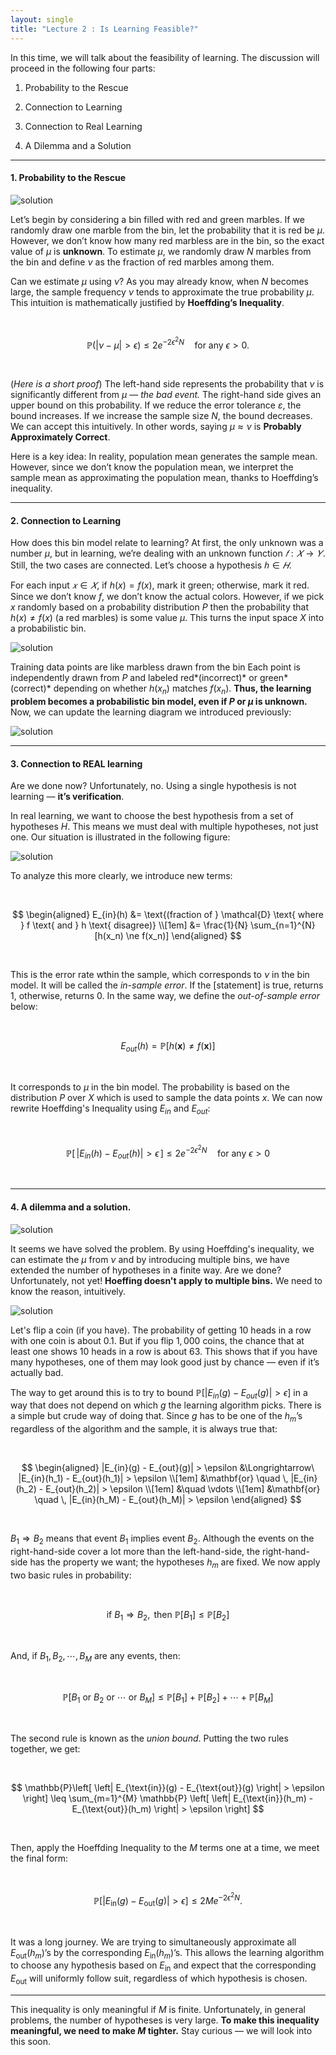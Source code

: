 ```yaml
---
layout: single
title: "Lecture 2 : Is Learning Feasible?"
--- 
```


In this time, we will talk about the feasibility of learning. The discussion will proceed in the following four parts: 

1. Probability to the Rescue

2. Connection to Learning

3. Connection to Real Learning

4. A Dilemma and a Solution

---

#### 1. Probability to the Rescue 

![solution](/assets/images/2_1.svg)

Let’s begin by considering a bin filled with red and green marbles. If we randomly draw one marble from the bin, let the probability that it is red be $μ$.
However, we don’t know how many red marbless are in the bin, so the exact value of $μ$ is **unknown**. To estimate $μ$, we randomly draw $N$ marbles from the bin and define $ν$ as the fraction of red marbles among them.


Can we estimate $μ$ using $ν$? As you may already know, when $N$ becomes large, the sample frequency $ν$ tends to approximate the true probability $μ$.
This intuition is mathematically justified by **Hoeffding’s Inequality**. 

<br>

$$
\mathbb{P}(|\nu - \mu| > \epsilon) \leq 2e^{-2\epsilon^2 N} \quad \text{for any } \epsilon > 0.
$$

<br>

(*Here is a short proof*) The left-hand side represents the probability that $ν$ is significantly different from $μ$ — *the bad event.* The right-hand side gives an upper bound on this probability. If we reduce the error tolerance $ε$, the bound increases. If we increase the sample size $N$, the bound decreases. We can accept this intuitively. In other words, saying $μ ≈ ν$ is **Probably Approximately Correct**.


Here is a key idea: In reality, population mean generates the sample mean. However, since we don’t know the population mean, we interpret the sample mean as approximating the population mean, thanks to Hoeffding’s inequality.


---

#### 2. Connection to Learning

How does this bin model relate to learning? At first, the only unknown was a number $μ$, but in learning, we’re dealing with an unknown function $𝑓 : 𝑋 → 𝑌$. Still, the two cases are connected. Let’s choose a hypothesis $ℎ ∈𝐻$. 

For each input $𝑥 ∈ 𝑋$, if $h(x)=f(x)$, mark it green; otherwise, mark it red. Since we don’t know $f$, we don’t know the actual colors. However, if we pick $x$ randomly based on a probability distribution $P$ then the probability that $h(x) \ne f(x)$ (a red marbles) is some value $μ$. This turns the input space $X$ into a probabilistic bin. 

![solution](/assets/images/2_2.svg)

Training data points are like marbless drawn from the bin
Each point is independently drawn from $P$ and labeled red*(incorrect)* or green*(correct)* depending on whether $h(x_n)$ matches $f(x_n)$. **Thus, the learning problem becomes a probabilistic bin model, even if $P$ or $μ$ is unknown.** Now, we can update the learning diagram we introduced previously:

![solution](/assets/images/2_3.svg) 

---

#### 3. Connection to REAL learning

Are we done now? Unfortunately, no. Using a single hypothesis is not learning — **it’s verification**.

In real learning, we want to choose the best hypothesis from a set of hypotheses $H$. This means we must deal with multiple hypotheses, not just one. Our situation is illustrated in the following figure: 

![solution](/assets/images/2_4.svg) 
  
To analyze this more clearly, we introduce new terms: 

<br>

$$
\begin{aligned}
E_{in}(h) 
&= \text{(fraction of } \mathcal{D} \text{ where } f \text{ and } h \text{ disagree)} \\[1em]
&= \frac{1}{N} \sum_{n=1}^{N} [h(x_n) \ne f(x_n)]
\end{aligned}
$$

<br>

This is the error rate wthin the sample, which corresponds to $ν$ in the bin model. It will be called the *in-sample error*. If the [statement] is true, returns $1$, otherwise, returns $0$. In the same way, we define the *out-of-sample error* below:

<br>

$$
E_{out}(h) = \mathbb{P}[h(\mathbf{x}) \ne f(\mathbf{x})]
$$

<br>

It corresponds to $μ$ in the bin model. The probability is based on the distribution *P* over *X* which is used to sample the data points *x*. We can now rewrite Hoeffding's Inequality using $E_{in}$ and $E_{out}$: 

<br>

$$
\mathbb{P}\left[\,|E_{in}(h) - E_{out}(h)| > \epsilon\,\right] \leq 2e^{-2\epsilon^2 N} \quad \text{for any } \epsilon > 0
$$

<br>

---

#### 4. A dilemma and a solution. 

![solution](/assets/images/2_5.svg) 

It seems we have solved the problem. By using Hoeffding's inequality, we can estimate the $μ$ from $ν$ and by introducing multiple bins, we have extended the number of hypotheses in a finite way. Are we done? Unfortunately, not yet! **Hoeffing doesn't apply to multiple bins.** We need to know the reason, intuitively. 

![solution](/assets/images/2_6.svg) 

Let's flip a coin (if you have). The probability of getting $10$ heads in a row with one coin is about $0.1%$. But if you flip $1,000$ coins, the chance that at least one shows $10$ heads in a row is about $63%$. This shows that if you have many hypotheses, one of them may look good just by chance — even if it’s actually bad.


The way to get around this is to try to bound 
$\mathbb{P}\left[ |E_{in}(g) - E_{out}(g)| > \epsilon \right]$ 
in a way that does not depend on which $g$ the learning algorithm picks. There is a simple but crude way of doing that. Since $g$ has to be one of the $h_m$’s regardless of the algorithm and the sample, it is always true that:

<br>

$$
\begin{aligned}
|E_{in}(g) - E_{out}(g)| > \epsilon &\Longrightarrow\ |E_{in}(h_1) - E_{out}(h_1)| > \epsilon \\[1em]
&\mathbf{or} \quad \, |E_{in}(h_2) - E_{out}(h_2)| > \epsilon \\[1em]
&\quad \vdots \\[1em]
&\mathbf{or} \quad \, |E_{in}(h_M) - E_{out}(h_M)| > \epsilon
\end{aligned}
$$

<br>

$B_1 \Rightarrow B_2$ means that event $B_1$ implies event $B_2$. Although the events on the right-hand-side cover a lot more than the left-hand-side, the right-hand-side has the property we want; the hypotheses $h_m$ are fixed. We now apply two basic rules in probability: 

<br>

$$
\text{if } B_1 \Rightarrow B_2, \text{ then } \mathbb{P}[B_1] \leq \mathbb{P}[B_2]
$$

<br>

And, if $B_1, B_2, \cdots, B_M$ are any events, then:

<br>

$$
\mathbb{P}[B_1 \text{ or } B_2 \text{ or } \cdots \text{ or } B_M] \leq \mathbb{P}[B_1] + \mathbb{P}[B_2] + \cdots + \mathbb{P}[B_M]
$$

<br>

The second rule is known as the *union bound*. Putting the two rules together, we get: 

<br>

$$
\mathbb{P}\left[ \left| E_{\text{in}}(g) - E_{\text{out}}(g) \right| > \epsilon \right]
\leq
\sum_{m=1}^{M} \mathbb{P} \left[ \left| E_{\text{in}}(h_m) - E_{\text{out}}(h_m) \right| > \epsilon \right]
$$

<br>

Then, apply the Hoeffding Inequality to the *M* terms one at a time, we meet the final form: 

<br>

$$
\mathbb{P}\left[ \left| E_{\text{in}}(g) - E_{\text{out}}(g) \right| > \epsilon \right] \leq 2M e^{-2\epsilon^2 N}.
$$

<br>

It was a long journey. We are trying to simultaneously approximate all $E_{\text{out}}(h_m)$’s by the corresponding $E_{\text{in}}(h_m)$’s. This allows the learning algorithm to choose any hypothesis based on $E_{\text{in}}$ and expect that the corresponding $E_{\text{out}}$ will uniformly follow suit, regardless of which hypothesis is chosen.  

---

This inequality is only meaningful if $M$ is finite. Unfortunately, in general problems, the number of hypotheses is very large. **To make this inequality meaningful, we need to make $M$ tighter.** Stay curious — we will look into this soon.


